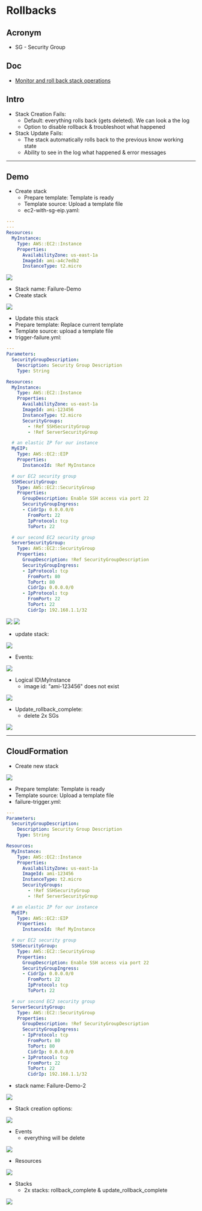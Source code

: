 # Rollbacks

## Acronym
* SG - Security Group

## Doc
* [Monitor and roll back stack operations](https://docs.aws.amazon.com/AWSCloudFormation/latest/UserGuide/using-cfn-rollback-triggers.html?icmpid=docs_cfn_console)

## Intro
* Stack Creation Fails:
    * Default: everything rolls back (gets deleted). We can look a the log
    * Option to disable rollback & troubleshoot what happened
* Stack Update Fails:
    * The stack automatically rolls back to the previous know working state
    * Ability to see in the log what happened & error messages
    
---

## Demo
* Create stack
    * Prepare template: Template is ready
    * Template source: Upload a template file
    * ec2-with-sg-eip.yaml:
````yaml
---
---
Resources:
  MyInstance:
    Type: AWS::EC2::Instance
    Properties:
      AvailabilityZone: us-east-1a
      ImageId: ami-a4c7edb2
      InstanceType: t2.micro
````

[<img src="https://i.imgur.com/7Xhqi5T.png">](https://i.imgur.com/7Xhqi5T.png)

* Stack name: Failure-Demo
* Create stack

[<img src="https://i.imgur.com/OJ4pQsK.png">](https://i.imgur.com/OJ4pQsK.png)

* Update this stack
* Prepare template: Replace current template
* Template source: upload a template file
* trigger-failure.yml:
````yaml
---
Parameters:
  SecurityGroupDescription:
    Description: Security Group Description
    Type: String

Resources:
  MyInstance:
    Type: AWS::EC2::Instance
    Properties:
      AvailabilityZone: us-east-1a
      ImageId: ami-123456
      InstanceType: t2.micro
      SecurityGroups:
        - !Ref SSHSecurityGroup
        - !Ref ServerSecurityGroup

  # an elastic IP for our instance
  MyEIP:
    Type: AWS::EC2::EIP
    Properties:
      InstanceId: !Ref MyInstance

  # our EC2 security group
  SSHSecurityGroup:
    Type: AWS::EC2::SecurityGroup
    Properties:
      GroupDescription: Enable SSH access via port 22
      SecurityGroupIngress:
      - CidrIp: 0.0.0.0/0
        FromPort: 22
        IpProtocol: tcp
        ToPort: 22

  # our second EC2 security group
  ServerSecurityGroup:
    Type: AWS::EC2::SecurityGroup
    Properties:
      GroupDescription: !Ref SecurityGroupDescription
      SecurityGroupIngress:
      - IpProtocol: tcp
        FromPort: 80
        ToPort: 80
        CidrIp: 0.0.0.0/0
      - IpProtocol: tcp
        FromPort: 22
        ToPort: 22
        CidrIp: 192.168.1.1/32
````

[<img src="https://i.imgur.com/4j3olUz.png">](https://i.imgur.com/4j3olUz.png)
[<img src="https://i.imgur.com/4eQOano.png">](https://i.imgur.com/4eQOano.png)

* update stack:

[<img src="https://i.imgur.com/FT0DqkI.png">](https://i.imgur.com/FT0DqkI.png)

* Events:

[<img src="https://i.imgur.com/UsE54JK.png">](https://i.imgur.com/UsE54JK.png)

* Logical ID\MyInstance
    * image id: "ami-123456" does not exist
    
[<img src="https://i.imgur.com/f78XAep.png">](https://i.imgur.com/f78XAep.png)

* Update_rollback_complete:
    * delete 2x SGs
    
[<img src="https://i.imgur.com/T1p85XY.png">](https://i.imgur.com/T1p85XY.png)

---

## CloudFormation
* Create new stack

[<img src="https://i.imgur.com/GMvGOZW.png">](https://i.imgur.com/GMvGOZW.png)

* Prepare template: Template is ready
* Template source: Upload a template file
* failure-trigger.yml:
````yaml
---
Parameters:
  SecurityGroupDescription:
    Description: Security Group Description
    Type: String

Resources:
  MyInstance:
    Type: AWS::EC2::Instance
    Properties:
      AvailabilityZone: us-east-1a
      ImageId: ami-123456
      InstanceType: t2.micro
      SecurityGroups:
        - !Ref SSHSecurityGroup
        - !Ref ServerSecurityGroup

  # an elastic IP for our instance
  MyEIP:
    Type: AWS::EC2::EIP
    Properties:
      InstanceId: !Ref MyInstance

  # our EC2 security group
  SSHSecurityGroup:
    Type: AWS::EC2::SecurityGroup
    Properties:
      GroupDescription: Enable SSH access via port 22
      SecurityGroupIngress:
      - CidrIp: 0.0.0.0/0
        FromPort: 22
        IpProtocol: tcp
        ToPort: 22

  # our second EC2 security group
  ServerSecurityGroup:
    Type: AWS::EC2::SecurityGroup
    Properties:
      GroupDescription: !Ref SecurityGroupDescription
      SecurityGroupIngress:
      - IpProtocol: tcp
        FromPort: 80
        ToPort: 80
        CidrIp: 0.0.0.0/0
      - IpProtocol: tcp
        FromPort: 22
        ToPort: 22
        CidrIp: 192.168.1.1/32
````

* stack name: Failure-Demo-2

[<img src="https://i.imgur.com/6tHdigK.png">](https://i.imgur.com/6tHdigK.png)

* Stack creation options:

[<img src="https://i.imgur.com/5PDnXQ6.png">](https://i.imgur.com/5PDnXQ6.png)

* Events
    * everything will be delete
    
[<img src="https://i.imgur.com/CRs4W8a.png">](https://i.imgur.com/CRs4W8a.png)

* Resources

[<img src="https://i.imgur.com/gJA5zm6.png">](https://i.imgur.com/gJA5zm6.png)

* Stacks 
    * 2x stacks: rollback_complete & update_rollback_complete
    
[<img src="https://i.imgur.com/FRIiMus.png">](https://i.imgur.com/FRIiMus.png)
